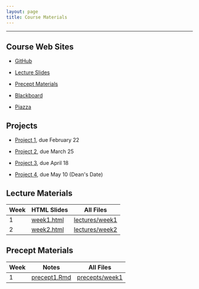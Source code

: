```yaml
---
layout: page
title: Course Materials
---
```


---

## Course Web Sites

- [GitHub](https://github.com/SML201)

- [Lecture Slides](https://github.com/SML201/lectures)

- [Precept Materials](https://github.com/SML201/precepts)

- [Blackboard](https://blackboard.princeton.edu/webapps/pu-courseredirect-bb_bb60/find.jsp?course_id=SML201_S2016)

- [Piazza](https://piazza.com/princeton/spring2016/sml201/home)


## Projects

- [Project 1](https://github.com/SML201/projects), due February 22

- [Project 2](https://github.com/SML201/projects), due March 25

- [Project 3](https://github.com/SML201/projects), due April 18

- [Project 4](https://github.com/SML201/projects), due May 10 (Dean's Date)


## Lecture Materials

Week | HTML Slides | All Files
-----|-------------|----------
1 | [week1.html](http://htmlpreview.github.io/?https://github.com/SML201/lectures/blob/master/week1/week1.html#/) | [lectures/week1](https://github.com/SML201/lectures/tree/master/week1)
2 | [week2.html](http://htmlpreview.github.io/?https://github.com/SML201/lectures/blob/master/week2/week2.html#/) | [lectures/week2](https://github.com/SML201/lectures/tree/master/week2)


## Precept Materials

Week | Notes | All Files 
-----|-------|----------
1 | [precept1.Rmd](https://raw.githubusercontent.com/SML201/precepts/master/week1/precept1.Rmd) | [precepts/week1](https://github.com/SML201/precepts/tree/master/week1) 

